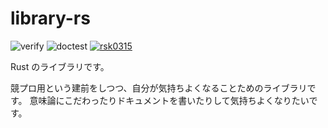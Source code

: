 # library-rs

![verify](https://github.com/rsk0315/library-rs/workflows/verify/badge.svg)
![doctest](https://github.com/rsk0315/library-rs/workflows/test%20--doc/badge.svg)
[![rsk0315](https://img.shields.io/endpoint?url=https%3A%2F%2Fatcoder-badges.now.sh%2Fapi%2Fatcoder%2Fjson%2Frsk0315)](https://atcoder.jp/users/rsk0315)

Rust のライブラリです。

競プロ用という建前をしつつ、自分が気持ちよくなることためのライブラリです。
意味論にこだわったりドキュメントを書いたりして気持ちよくなりたいです。
